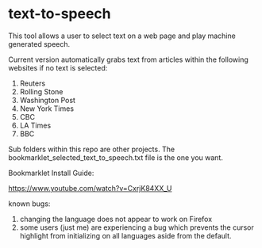 # text-to-speech
This tool allows a user to select text on a web page and play machine generated speech.

Current version automatically grabs text from articles within the following websites if no text is selected:
  1) Reuters
  2) Rolling Stone  
  3) Washington Post 
  4) New York Times
  5) CBC
  6) LA Times
  7) BBC

Sub folders within this repo are other projects. The bookmarklet_selected_text_to_speech.txt file is the one you want.


Bookmarklet Install Guide: 

https://www.youtube.com/watch?v=CxrjK84XX_U


known bugs:
  1) changing the language does not appear to work on Firefox
  2) some users (just me) are experiencing a bug which prevents the cursor highlight from initializing on all languages aside from the default. 
